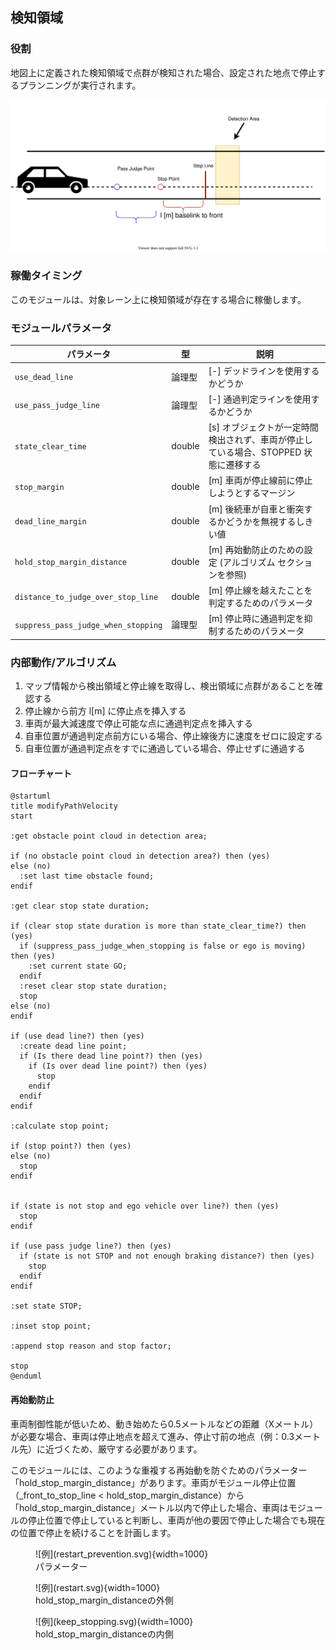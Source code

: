 ## 検知領域

### 役割

地図上に定義された検知領域で点群が検知された場合、設定された地点で停止するプランニングが実行されます。

![brief](./docs/detection_area.svg)

### 稼働タイミング

このモジュールは、対象レーン上に検知領域が存在する場合に稼働します。

### モジュールパラメータ

| パラメータ                          | 型     | 説明                                                                                 |
| ----------------------------------- | ------ | ------------------------------------------------------------------------------------ |
| `use_dead_line`                     | 論理型 | [-] デッドラインを使用するかどうか                                                   |
| `use_pass_judge_line`               | 論理型 | [-] 通過判定ラインを使用するかどうか                                                 |
| `state_clear_time`                  | double | [s] オブジェクトが一定時間検出されず、車両が停止している場合、STOPPED 状態に遷移する |
| `stop_margin`                       | double | [m] 車両が停止線前に停止しようとするマージン                                         |
| `dead_line_margin`                  | double | [m] 後続車が自車と衝突するかどうかを無視するしきい値                                 |
| `hold_stop_margin_distance`         | double | [m] 再始動防止のための設定 (アルゴリズム セクションを参照)                           |
| `distance_to_judge_over_stop_line`  | double | [m] 停止線を越えたことを判定するためのパラメータ                                     |
| `suppress_pass_judge_when_stopping` | 論理型 | [m] 停止時に通過判定を抑制するためのパラメータ                                       |

### 内部動作/アルゴリズム

1. マップ情報から検出領域と停止線を取得し、検出領域に点群があることを確認する
2. 停止線から前方 l[m] に停止点を挿入する
3. 車両が最大減速度で停止可能な点に通過判定点を挿入する
4. 自車位置が通過判定点前方にいる場合、停止線後方に速度をゼロに設定する
5. 自車位置が通過判定点をすでに通過している場合、停止せずに通過する

#### フローチャート

```plantuml
@startuml
title modifyPathVelocity
start

:get obstacle point cloud in detection area;

if (no obstacle point cloud in detection area?) then (yes)
else (no)
  :set last time obstacle found;
endif

:get clear stop state duration;

if (clear stop state duration is more than state_clear_time?) then (yes)
  if (suppress_pass_judge_when_stopping is false or ego is moving) then (yes)
    :set current state GO;
  endif
  :reset clear stop state duration;
  stop
else (no)
endif

if (use dead line?) then (yes)
  :create dead line point;
  if (Is there dead line point?) then (yes)
    if (Is over dead line point?) then (yes)
      stop
    endif
  endif
endif

:calculate stop point;

if (stop point?) then (yes)
else (no)
  stop
endif


if (state is not stop and ego vehicle over line?) then (yes)
  stop
endif

if (use pass judge line?) then (yes)
  if (state is not STOP and not enough braking distance?) then (yes)
    stop
  endif
endif

:set state STOP;

:inset stop point;

:append stop reason and stop factor;

stop
@enduml
```

#### 再始動防止

車両制御性能が低いため、動き始めたら0.5メートルなどの距離（Xメートル）が必要な場合、車両は停止地点を超えて進み、停止寸前の地点（例：0.3メートル先）に近づくため、厳守する必要があります。

このモジュールには、このような重複する再始動を防ぐためのパラメーター「hold_stop_margin_distance」があります。車両がモジュール停止位置（\_front_to_stop_line < hold_stop_margin_distance）から「hold_stop_margin_distance」メートル以内で停止した場合、車両はモジュールの停止位置で停止していると判断し、車両が他の要因で停止した場合でも現在の位置で停止を続けることを計画します。

<figure markdown>
  ![例](restart_prevention.svg){width=1000}
  <figcaption>パラメーター</figcaption>
</figure>

<figure markdown>
  ![例](restart.svg){width=1000}
  <figcaption>hold_stop_margin_distanceの外側</figcaption>
</figure>

<figure markdown>
  ![例](keep_stopping.svg){width=1000}
  <figcaption>hold_stop_margin_distanceの内側</figcaption>
</figure>
